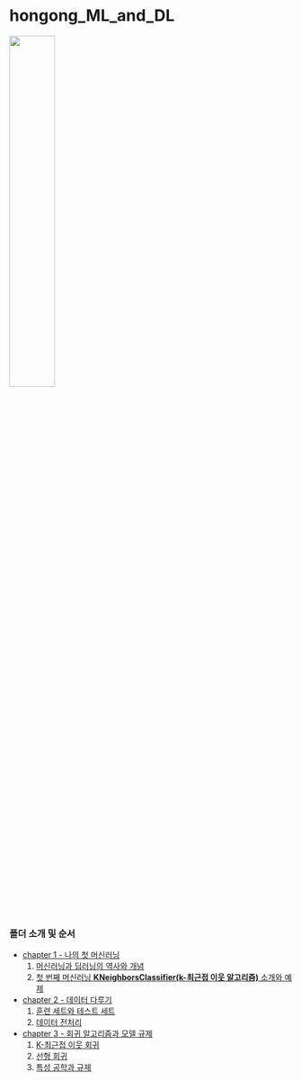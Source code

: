 # hongong_ML_and_DL

<img src="https://user-images.githubusercontent.com/80456601/131448592-21afcb85-2387-42fa-849f-a978d45cf558.png" width="40%" height="40%"/>

### 폴더 소개 및 순서
- [chapter 1 - 나의 첫 머신러닝](https://github.com/Ki-Sung/hongong_ML_and_DL/tree/chap1)
  1) [머신러닝과 딥러닝의 역사와 개념](https://nbviewer.jupyter.org/github/Ki-Sung/hongong_ML_and_DL/blob/chap1/01_Machin_Learning_and_Deep_Learning.ipynb)
  2) [첫 번째 머신러닝 **KNeighborsClassifier(k-최근접 이웃 알고리즘)** 소개와 예제](https://nbviewer.jupyter.org/github/Ki-Sung/hongong_ML_and_DL/blob/chap1/02_market_and_machine_learning.ipynb)
- [chapter 2 - 데이터 다루기](https://github.com/Ki-Sung/hongong_ML_and_DL/tree/chap2)
  1) [훈련 세트와 테스트 세트](https://nbviewer.jupyter.org/github/Ki-Sung/hongong_ML_and_DL/blob/chap2/2-1_training_set_and_test_set.ipynb)
  2) [데이터 전처리](https://nbviewer.jupyter.org/github/Ki-Sung/hongong_ML_and_DL/blob/chap2/2-2_preprocessing_dataset.ipynb)
- [chapter 3 - 회귀 알고리즘과 모델 규제](https://github.com/Ki-Sung/hongong_ML_and_DL/tree/chap3)
  1) [K-최근접 이웃 회귀](https://nbviewer.jupyter.org/github/Ki-Sung/hongong_ML_and_DL/blob/chap3/3-1_KNeighborsRegressor.ipynb)
  2) [선형 회귀](https://nbviewer.jupyter.org/github/Ki-Sung/hongong_ML_and_DL/blob/main/chapter_3/3-2_LinearRegression.ipynb)
  3) [특성 공학과 규제](https://nbviewer.jupyter.org/github/Ki-Sung/hongong_ML_and_DL/blob/main/chapter_3/3-3_Feature_Engineering_and_Regularization.ipynb)
